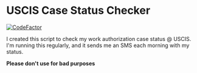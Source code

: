 # USCIS Case Status Checker
[![CodeFactor](https://www.codefactor.io/repository/github/saadmtsa/auth_status_check/badge)](https://www.codefactor.io/repository/github/saadmtsa/auth_status_check)

I created this script to check my work authorization case status @ USCIS. I'm running this regularly, and it sends me an SMS each morning with my status.


**Please don't use for bad purposes**
